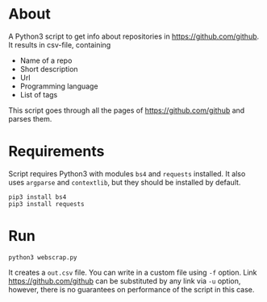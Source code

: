 # About
A Python3 script to get info about repositories in https://github.com/github. It results in csv-file, containing
- Name of a repo
- Short description
- Url
- Programming language
- List of tags

This script goes through all the pages of https://github.com/github and parses them.

# Requirements
Script requires Python3 with modules `bs4` and `requests` installed. It also uses  `argparse` and `contextlib`, but they should be installed by default.
```
pip3 install bs4
pip3 install requests
```

# Run
```
python3 webscrap.py
```
It creates a `out.csv` file. You can write in a custom file using `-f` option. Link https://github.com/github can be substituted by any link via `-u` option, however, there is no guarantees on performance of the script in this case.
